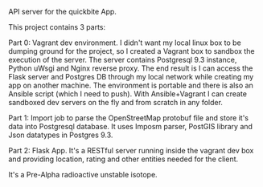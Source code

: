 API server for the quickbite App.

This project contains 3 parts:

Part 0: Vagrant dev environment. I didn't want my local linux box to be dumping ground for the project, so I created a Vagrant box to sandbox the execution of the server. The server contains Postgresql 9.3 instance, Python uWsgi and Nginx reverse proxy. The end result is I can access the Flask server and Postgres DB through my local network while creating my app on another machine. The environment is portable and there is also an Ansible script (which I need to push). With Ansible+Vagrant I can create sandboxed dev servers on the fly and from scratch in any folder.

Part 1: Import job to parse the OpenStreetMap protobuf file and store it's data into Postgresql database. It uses Imposm parser, PostGIS library and Json datatypes in Postgres 9.3.

Part 2: Flask App. It's a RESTful server running inside the vagrant dev box and providing location, rating and other entities needed for the client.


It's a Pre-Alpha radioactive unstable isotope.
